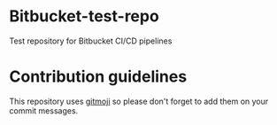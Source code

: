 # Bitbucket-test-repo
Test repository for Bitbucket CI/CD pipelines

# Contribution guidelines
This repository uses [gitmoji](https://gitmoji.carloscuesta.me) so please don't forget to add them on your commit messages.

